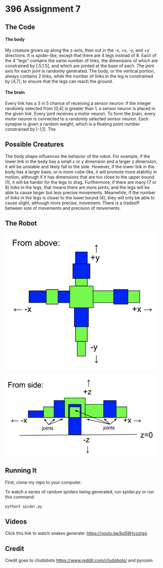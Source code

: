 # 396 Assignment 7

## The Code

#### The body
My creature grows up along the z-axis, then out in the -x, +x, -y, and +y directions. It is spider-like, except that there are 4 legs instead of 8. Each of the 4 "legs" contains the same number of links, the dimensions of which are constrained by [.5,1.5], and which are jointed at the base of each. The joint axis for each joint is randomly generated. The body, or the vertical portion, always contains 2 links, while the number of links in the leg is constrained by [4,7], to ensure that the legs can reach the ground. 

#### The brain
Every link has a 3 in 5 chance of receiving a sensor neuron: if the integer randomly selected from [0,4] is greater than 1, a sensor neuron is placed in the given link. Every joint receives a motor neuron. To form the brain, every motor neuron is connected to a randomly selected sensor neuron. Each synapse is given a random weight, which is a floating point number constrained by [-1,1]. The 

## Possible Creatures

The body shape influences the behavior of the robot. For example, if the lower link in the body has a small x or y dimension and a larger z dimension, it will be unstable and likely fall to the side. However, if the lower link in the body has a larger base, or is more cube-like, it will promote more stability in motion, although if it has dimensions that are too close to the upper bound (1), it will be harder for the legs to drag. Furthermore, if there are many (7 or 8) links in the legs, that means there are more joints, and the legs will be able to cause larger but less precise movements. Meanwhile, if the number of links in the legs is closer to the lower bound (4), they will only be able to cause slight, although more precise, movement. There is a tradeoff between size of movements and precision of movements.

## The Robot

![alt text](https://github.com/juliagangi/mybots/blob/3DCreature/fromabove.png?raw=true)

![alt text](https://github.com/juliagangi/mybots/blob/3DCreature/fromside.png?raw=true)

## Running It

First, clone my repo to your computer.

To watch a series of random spiders being generated, run spider.py or run this command:

```bash
python3 spider.py
```

## Videos

Click this link to watch snakes generate: <https://youtu.be/kq59Hvzztgg>

## Credit

Credit goes to r/ludobots <https://www.reddit.com/r/ludobots/> and pyrosim

